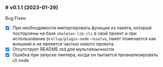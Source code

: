 ### # v0.1.1 (2023-01-29)

Bug Fixes:

- [x] При необходимости импортировать функции из пакета, который постороены на базе `skeleton-lib-cli` в свой проект и при использование `@rollup/plugin-node-resolve`, пакет помечается как внешний и не является частью нового проекта.
- [x] Отсутствует README.md для мультиязычности.
- [x] Ошибка при запуске линтера, когда он пытается проанализировать cli node
